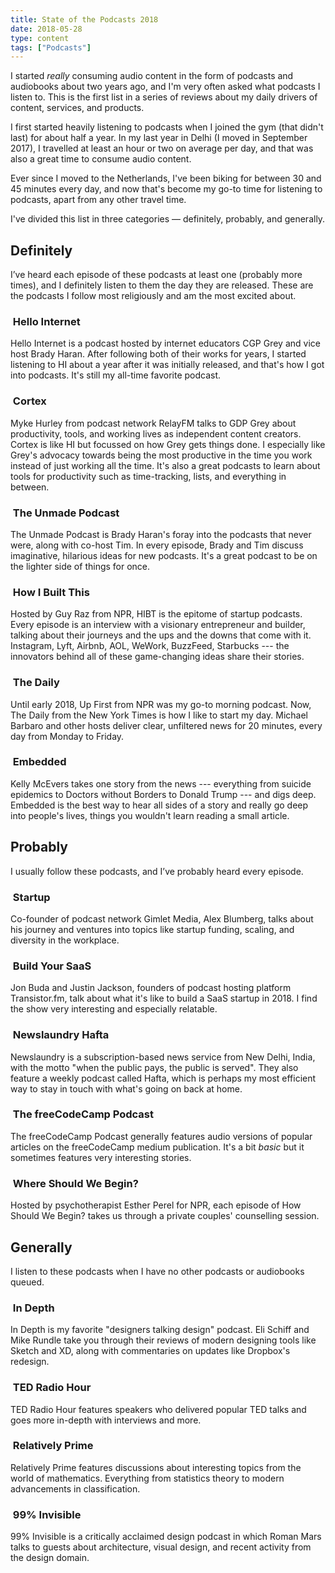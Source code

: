 ```yaml
---
title: State of the Podcasts 2018
date: 2018-05-28
type: content
tags: ["Podcasts"]
---
```


I started *really* consuming audio content in the form of podcasts and audiobooks about two years ago, and I'm very often asked what podcasts I listen to. This is the first list in a series of reviews about my daily drivers of content, services, and products.

<!--more-->

I first started heavily listening to podcasts when I joined the gym (that didn't last) for about half a year. In my last year in Delhi (I moved in September 2017), I travelled at least an hour or two on average per day, and that was also a great time to consume audio content.

Ever since I moved to the Netherlands, I've been biking for between 30 and 45 minutes every day, and now that's become my go-to time for listening to podcasts, apart from any other travel time.

I've divided this list in three categories — definitely, probably, and generally.

## Definitely
I’ve heard each episode of these podcasts at least one (probably more times), and I definitely listen to them the day they are released. These are the podcasts I follow most religiously and am the most excited about.

### <img alt="" src="/images/blog/hello-internet.png"> Hello Internet

Hello Internet is a podcast hosted by internet educators CGP Grey and vice host Brady Haran. After following both of their works for years, I started listening to HI about a year after it was initially released, and that's how I got into podcasts. It's still my all-time favorite podcast.

### <img alt="" src="/images/blog/cortex.png"> Cortex
Myke Hurley from podcast network RelayFM talks to GDP Grey about productivity, tools, and working lives as independent content creators. Cortex is like HI but focussed on how Grey gets things done. I especially like Grey's advocacy towards being the most productive in the time you work instead of just working all the time. It's also a great podcasts to learn about tools for productivity such as time-tracking, lists, and everything in between.

### <img alt="" src="/images/blog/the-unmade-podcast.png"> The Unmade Podcast
The Unmade Podcast is Brady Haran's foray into the podcasts that never were, along with co-host Tim. In every episode, Brady and Tim discuss imaginative, hilarious ideas for new podcasts. It's a great podcast to be on the lighter side of things for once.

### <img alt="" src="/images/blog/how-i-built-this.png"> How I Built This
Hosted by Guy Raz from NPR, HIBT is the epitome of startup podcasts. Every episode is an interview with a visionary entrepreneur and builder, talking about their journeys and the ups and the downs that come with it. Instagram, Lyft, Airbnb, AOL, WeWork, BuzzFeed, Starbucks --- the innovators behind all of these game-changing ideas share their stories.

### <img alt="" src="/images/blog/the-daily.png"> The Daily
Until early 2018, Up First from NPR was my go-to morning podcast. Now, The Daily from the New York Times is how I like to start my day. Michael Barbaro and other hosts deliver clear, unfiltered news for 20 minutes, every day from Monday to Friday.

### <img alt="" src="/images/blog/embedded.png"> Embedded
Kelly McEvers takes one story from the news --- everything from suicide epidemics to Doctors without Borders to Donald Trump --- and digs deep. Embedded is the best way to hear all sides of a story and really go deep into people's lives, things you wouldn't learn reading a small article.


## Probably
I usually follow these podcasts, and I’ve probably heard every episode.

### <img alt="" src="/images/blog/startup.png"> Startup
Co-founder of podcast network Gimlet Media, Alex Blumberg, talks about his journey and ventures into topics like startup funding, scaling, and diversity in the workplace.

### <img alt="" src="/images/blog/build-your-saas.png"> Build Your SaaS
Jon Buda and Justin Jackson, founders of podcast hosting platform Transistor.fm, talk about what it's like to build a SaaS startup in 2018. I find the show very interesting and especially relatable.

### <img alt="" src="/images/blog/newslaundry-hafta.png"> Newslaundry Hafta
Newslaundry is a subscription-based news service from New Delhi, India, with the motto "when the public pays, the public is served". They also feature a weekly podcast called Hafta, which is perhaps my most efficient way to stay in touch with what's going on back at home.

### <img alt="" src="/images/blog/the-freecodecamp-podcast.png"> The freeCodeCamp Podcast
The freeCodeCamp Podcast generally features audio versions of popular articles on the freeCodeCamp medium publication. It's a bit *basic* but it sometimes features very interesting stories.

### <img alt="" src="/images/blog/where-should-we-begin.png"> Where Should We Begin?
Hosted by psychotherapist Esther Perel for NPR, each episode of How Should We Begin? takes us through a private couples' counselling session.

## Generally
I listen to these podcasts when I have no other podcasts or audiobooks queued.

### <img alt="" src="/images/blog/in-depth.png"> In Depth
In Depth is my favorite "designers talking design" podcast. Eli Schiff and Mike Rundle take you through their reviews of modern designing tools like Sketch and XD, along with commentaries on updates like Dropbox's redesign.

### <img alt="" src="/images/blog/ted-radio-hour.png"> TED Radio Hour
TED Radio Hour features speakers who delivered popular TED talks and goes more in-depth with interviews and more.

### <img alt="" src="/images/blog/relatively-prime.png"> Relatively Prime
Relatively Prime features discussions about interesting topics from the world of mathematics. Everything from statistics theory to modern advancements in classification.

### <img alt="" src="/images/blog/99-invisible.png"> 99% Invisible
99% Invisible is a critically acclaimed design podcast in which Roman Mars talks to guests about architecture, visual design, and recent activity from the design domain.